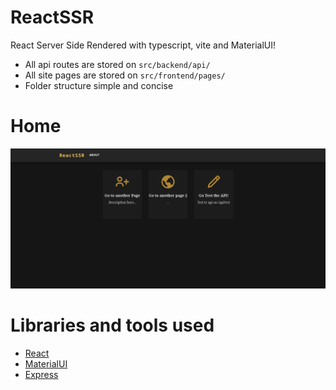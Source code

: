 # ReactSSR

React Server Side Rendered with typescript, vite and MaterialUI!

- All api routes are stored on `src/backend/api/`
- All site pages are stored on `src/frontend/pages/`
- Folder structure simple and concise 

# Home
![site image](images/site.png)

# Libraries and tools used
- [React](https://github.com/facebook/react)
- [MaterialUI](https://mui.com/)
- [Express](https://expressjs.com/pt-br/)
